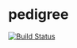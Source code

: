# pedigree

[![Build Status](https://travis-ci.org/dmbates/pedigree.jl.svg?branch=master)](https://travis-ci.org/dmbates/pedigree.jl)
